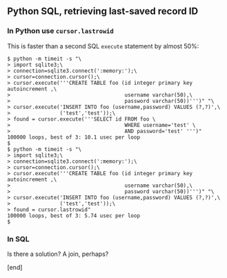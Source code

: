 ## Python SQL, retrieving last-saved record ID

### In Python use `cursor.lastrowid`

This is faster than a second SQL `execute` statement by almost 50%:

~~~
$ python -m timeit -s "\
> import sqlite3;\
> connection=sqlite3.connect(':memory:');\
> cursor=connection.cursor();\
> cursor.execute('''CREATE TABLE foo (id integer primary key autoincrement ,\
>                                     username varchar(50),\
>                                     password varchar(50))''')" "\
> cursor.execute('INSERT INTO foo (username,password) VALUES (?,?)',\
>                ('test','test'));\
> found = cursor.execute('''SELECT id FROM foo \
>                                     WHERE username='test' \
>                                     AND password='test' ''')"
100000 loops, best of 3: 10.1 usec per loop
$
$ python -m timeit -s "\
> import sqlite3;\
> connection=sqlite3.connect(':memory:');\
> cursor=connection.cursor();\
> cursor.execute('''CREATE TABLE foo (id integer primary key autoincrement ,\
>                                     username varchar(50),\
>                                     password varchar(50))''')" "\
> cursor.execute('INSERT INTO foo (username,password) VALUES (?,?)',\
>                ('test','test'));\
> found = cursor.lastrowid"
100000 loops, best of 3: 5.74 usec per loop
$ 
~~~

### In SQL

Is there a solution? A join, perhaps?

[end]
